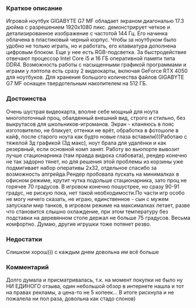 ### **Краткое описание**
Игровой ноутбук GIGABYTE G7 MF обладает экраном диагональю 17.3 дюйма с разрешением 1920x1080 пикс. демонстрирует четкое и детализированное изображение с частотой 144 Гц. Его начинка облачена в пластиковый черный корпус. Чтобы за ноутбуком было удобно не только играть, но и работать, его клавиатура дополнена цифровым блоком. Еще у нее есть RGB-подсветка.  За быстродействие отвечают процессор Intel Core i5 и 16 ГБ оперативной памяти типа DDR4. Возможность работы с насыщенными графикой программами и играми у лэптопа есть сразу 2 видеокарты, включая GeForce RTX 4050 для ноутбуков. Для хранения большого количества файлов GIGABYTE G7 MF оснащен твердотельным накопителем на 512 ГБ.

### **Достоинства**
Очень шустрая видеокарта, вполне себе мощный для ноута многопоточный проц, обалденный внешний вид, строго и стильно, без выкрутасов для школьников-игроманов. Экран - кланяюсь в пояс изготовителю, не бликует, оттенки не врёт, обработка в фотошопе в кайф, после старого ноута как будто новые глаза вставили)))Работаю с тяжелой 3д графикой (3д макс), ноут брала для удалёнки и как резервный, если основной комп занят. Работу во вьюпорте вывозит лучше стационарника (там правда видюха слабовата), рендер конечно не так задорно тянет, но для решения этой проблемы из корзины уже подмигивает набор оперативы 2х32, отдельное спасибо за возможность апгрейда.Рендер пробовала пускать на минималках в офисном режиме, крутит чутка подольше стационарника, зато проц не горячее 70 градусов. В игровом конечно пошустрее, но сразу 90-91 градус, не рискую пока, нет такой необходимости.По части игр особо не могу ничего сказать, не играю, единственное - сын с мужем запускали мир танков, в игровом режиме на максималках летает, разве что становится слышно охлаждение, при этом температуру без подставки на деревянном столе держал не больше 75 градусов. Весьма комфортно. Думаю, другие игрушки тоже потянет резво.

### **Недостатки**
Слишком хорош))) с каждым днем довольна им всё больше

### **Комментарий**
Долго думала и присматривалась, т.к. на момент покупки не было ну НИ ЕДИНОГО отзыва, один небольшой обзор в интернете нашла и тот на правах рекламы, а цена-то не 5 копеек... В итоге рискнула и не пожалела ни пол раза, довольна как стадо слонов)
